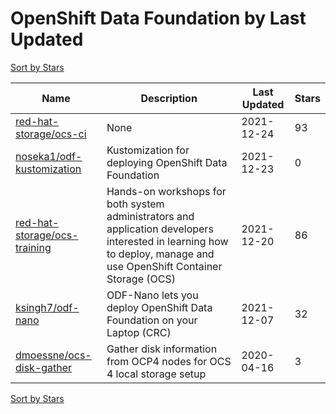 # OpenShift Data Foundation by Last Updated

[Sort by Stars](OpenShift%20Data%20Foundation.Stars.md)

Name | Description | Last Updated | Stars 
--- | --- | --- | --- 
[red-hat-storage/ocs-ci](https://github.com/red-hat-storage/ocs-ci) | None | 2021-12-24 | 93 
[noseka1/odf-kustomization](https://github.com/noseka1/odf-kustomization) | Kustomization for deploying OpenShift Data Foundation | 2021-12-23 | 0 
[red-hat-storage/ocs-training](https://github.com/red-hat-storage/ocs-training) | Hands-on workshops for both system administrators and application developers interested in learning how to deploy, manage and use OpenShift Container Storage (OCS) | 2021-12-20 | 86 
[ksingh7/odf-nano](https://github.com/ksingh7/odf-nano) | ODF-Nano lets you deploy OpenShift Data Foundation on your Laptop (CRC) | 2021-12-07 | 32 
[dmoessne/ocs-disk-gather](https://github.com/dmoessne/ocs-disk-gather) | Gather disk information from OCP4 nodes for OCS 4 local storage setup  | 2020-04-16 | 3 

[Sort by Stars](OpenShift%20Data%20Foundation.Stars.md)
